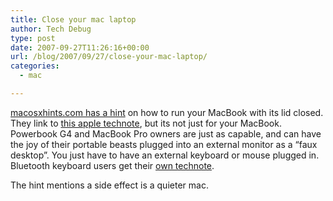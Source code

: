 ```yaml
---
title: Close your mac laptop
author: Tech Debug
type: post
date: 2007-09-27T11:26:16+00:00
url: /blog/2007/09/27/close-your-mac-laptop/
categories:
  - mac

---
```

[macosxhints.com has a hint][1] on how to run your MacBook with its lid closed. They link to [this apple technote][2], but its not just for your MacBook. Powerbook G4 and MacBook Pro owners are just as capable, and can have the joy of their portable beasts plugged into an external monitor as a &#8220;faux desktop&#8221;. You just have to have an external keyboard or mouse plugged in.  
Bluetooth keyboard users get their [own technote][3].

The hint mentions a side effect is a quieter mac.

 [1]: http://www.macosxhints.com/article.php?story=20070924133437390 "macosxhints.com - Use laptop Macs in lid closed mode for quieter operation"
 [2]: http://docs.info.apple.com/article.html?artnum=86286 "How to use your PowerBook G4, MacBook Pro or MacBook with the display closed"
 [3]: http://www.info.apple.com/kbnum/n300562 "How to use your PowerBook G4, MacBook or MacBook Pro with the display closed and a Bluetooth keyboard or mouse"